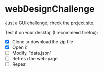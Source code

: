 # webDesignChallenge
Just a GUI challenge, check [the project site](https://mastuerso.github.io/webDesignChallenge/).

Test it on your desktop (I recommend firefox):
- [x] Clone or download the zip file
- [x] Open it
- [ ] Modify: "data.json"
- [ ] Refresh the web-page
- [ ] Repeat
